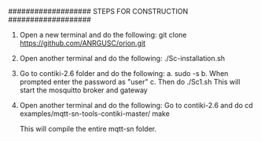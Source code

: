 ################### STEPS FOR CONSTRUCTION ###################

1. Open a new terminal and do the following:
	git clone https://github.com/ANRGUSC/orion.git

2. Open another terminal and do the following:
	./Sc-installation.sh
	 

3. Go to contiki-2.6 folder and do the following:
	a. sudo -s
	b. When prompted enter the password as "user"
	c. Then do ./Sc1.sh
	This will start the mosquitto broker and gateway
	
4. Open another terminal and do the following:
	Go to contiki-2.6 and do
	cd examples/mqtt-sn-tools-contiki-master/
	make

	This will compile the entire mqtt-sn folder.
	
